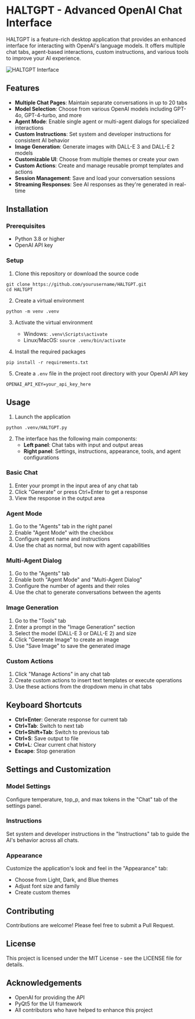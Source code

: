 # HALTGPT - Advanced OpenAI Chat Interface

HALTGPT is a feature-rich desktop application that provides an enhanced interface for interacting with OpenAI's language models. It offers multiple chat tabs, agent-based interactions, custom instructions, and various tools to improve your AI experience.

![HALTGPT Interface](assets/screenshot.png)

## Features

- **Multiple Chat Pages**: Maintain separate conversations in up to 20 tabs
- **Model Selection**: Choose from various OpenAI models including GPT-4o, GPT-4-turbo, and more
- **Agent Mode**: Enable single agent or multi-agent dialogs for specialized interactions
- **Custom Instructions**: Set system and developer instructions for consistent AI behavior
- **Image Generation**: Generate images with DALL-E 3 and DALL-E 2 models
- **Customizable UI**: Choose from multiple themes or create your own
- **Custom Actions**: Create and manage reusable prompt templates and actions
- **Session Management**: Save and load your conversation sessions
- **Streaming Responses**: See AI responses as they're generated in real-time

## Installation

### Prerequisites

- Python 3.8 or higher
- OpenAI API key

### Setup

1. Clone this repository or download the source code
```
git clone https://github.com/yourusername/HALTGPT.git
cd HALTGPT
```

2. Create a virtual environment
```
python -m venv .venv
```

3. Activate the virtual environment
   - Windows: `.venv\Scripts\activate`
   - Linux/MacOS: `source .venv/bin/activate`

4. Install the required packages
```
pip install -r requirements.txt
```

5. Create a `.env` file in the project root directory with your OpenAI API key
```
OPENAI_API_KEY=your_api_key_here
```

## Usage

1. Launch the application
```
python .venv/HALTGPT.py
```

2. The interface has the following main components:
   - **Left panel**: Chat tabs with input and output areas
   - **Right panel**: Settings, instructions, appearance, tools, and agent configurations

### Basic Chat

1. Enter your prompt in the input area of any chat tab
2. Click "Generate" or press Ctrl+Enter to get a response
3. View the response in the output area

### Agent Mode

1. Go to the "Agents" tab in the right panel
2. Enable "Agent Mode" with the checkbox
3. Configure agent name and instructions
4. Use the chat as normal, but now with agent capabilities

### Multi-Agent Dialog

1. Go to the "Agents" tab
2. Enable both "Agent Mode" and "Multi-Agent Dialog"
3. Configure the number of agents and their roles
4. Use the chat to generate conversations between the agents

### Image Generation

1. Go to the "Tools" tab
2. Enter a prompt in the "Image Generation" section
3. Select the model (DALL-E 3 or DALL-E 2) and size
4. Click "Generate Image" to create an image
5. Use "Save Image" to save the generated image

### Custom Actions

1. Click "Manage Actions" in any chat tab
2. Create custom actions to insert text templates or execute operations
3. Use these actions from the dropdown menu in chat tabs

## Keyboard Shortcuts

- **Ctrl+Enter**: Generate response for current tab
- **Ctrl+Tab**: Switch to next tab
- **Ctrl+Shift+Tab**: Switch to previous tab
- **Ctrl+S**: Save output to file
- **Ctrl+L**: Clear current chat history
- **Escape**: Stop generation

## Settings and Customization

### Model Settings

Configure temperature, top_p, and max tokens in the "Chat" tab of the settings panel.

### Instructions

Set system and developer instructions in the "Instructions" tab to guide the AI's behavior across all chats.

### Appearance

Customize the application's look and feel in the "Appearance" tab:
- Choose from Light, Dark, and Blue themes
- Adjust font size and family
- Create custom themes

## Contributing

Contributions are welcome! Please feel free to submit a Pull Request.

## License

This project is licensed under the MIT License - see the LICENSE file for details.

## Acknowledgements

- OpenAI for providing the API
- PyQt5 for the UI framework
- All contributors who have helped to enhance this project
